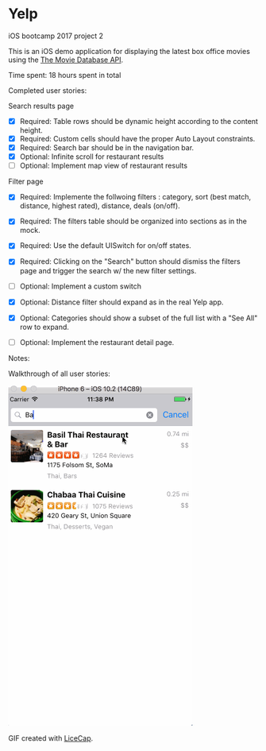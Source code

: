 # Yelp
iOS bootcamp 2017 project 2 

This is an iOS demo application for displaying the latest box office movies using the [The Movie Database API](https://www.themoviedb.org/documentation/api).

Time spent: 18 hours spent in total

Completed user stories:

Search results page
 * [x] Required: Table rows should be dynamic height according to the content height.
 * [x] Required: Custom cells should have the proper Auto Layout constraints.
 * [x] Required: Search bar should be in the navigation bar.
 * [x] Optional: Infinite scroll for restaurant results
 * [ ] Optional: Implement map view of restaurant results
 
Filter page
 * [x] Required: Implemente the follwoing filters : category, sort (best match, distance, highest rated), distance, deals (on/off).
 * [x] Required: The filters table should be organized into sections as in the mock.
 * [x] Required: Use the default UISwitch for on/off states. 
 * [x] Required: Clicking on the "Search" button should dismiss the filters page and trigger the search w/ the new filter settings.
 * [ ] Optional: Implement a custom switch
 * [x] Optional: Distance filter should expand as in the real Yelp app.
 * [x] Optional: Categories should show a subset of the full list with a "See All" row to expand.
 * [ ] Optional: Implement the restaurant detail page.

 
Notes:

Walkthrough of all user stories:

![Video Walkthrough](Yelp.gif)

GIF created with [LiceCap](http://www.cockos.com/licecap/).

